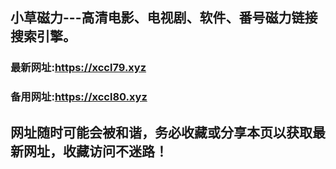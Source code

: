 ## **小草磁力---高清电影、电视剧、软件、番号磁力链接搜索引擎。**
### 最新网址:<a href="https://xccl79.xyz" target="_blank">https://xccl79.xyz</a>
### 备用网址:<a href="https://xccl80.xyz" target="_blank">https://xccl80.xyz</a>
## 网址随时可能会被和谐，务必收藏或分享本页以获取最新网址，收藏访问不迷路！
